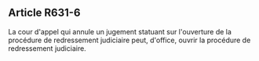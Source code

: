Article R631-6
----
La cour d'appel qui annule un jugement statuant sur l'ouverture de la procédure
de redressement judiciaire peut, d'office, ouvrir la procédure de redressement
judiciaire.
